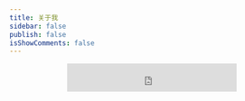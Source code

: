 ```yaml
---
title: 关于我
sidebar: false
publish: false
isShowComments: false
---
```


<about/>

<center><iframe frameborder=0  height=50px marginwidth=0 scrolling=no src="https://time-counter.onmicrosoft.cn/room/redayasia"></iframe></center>
